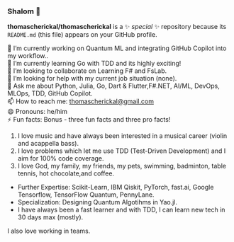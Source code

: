 ### Shalom 👋


**thomascherickal/thomascherickal** is a ✨ _special_ ✨ repository because its `README.md` (this file) appears on your GitHub profile.

🔭 I’m currently working on Quantum ML and integrating GitHub Copilot into my workflow.. <br>
🌱 I’m currently learning Go with TDD and its highly exciting! <br>
👯 I’m looking to collaborate on Learning F# and FsLab. <br>
🤔 I’m looking for help with my current job situation (none). <br>
💬 Ask me about Python, Julia, Go, Dart & Flutter,F#.NET, AI/ML, DevOps, MLOps, TDD, GitHub Copilot. <br>
📫 How to reach me: thomascherickal@gmail.com <br>
😄 Pronouns: he/him <br>
⚡  Fun facts: Bonus - three fun facts and three pro facts! <br>
1) I love music and have always been interested in a musical career (violin and acappella bass). <br> 
2) I love problems which let me use TDD (Test-Driven Development) and I aim for 100% code coverage. <br>
3) I love God, my family, my friends, my pets, swimming, badminton, table tennis, hot chocolate,and coffee. <br>
* Further Expertise: Scikit-Learn, IBM Qiskit, PyTorch, fast.ai, Google Tensorflow, TensorFlow Quantum, PennyLane.<br>
* Specialization: Designing Quantum Algotihms in Yao.jl.<br>
* I have always been a fast learner and with TDD, I can learn new tech in 30 days max (mostly).    <br>

I also love working in teams.


